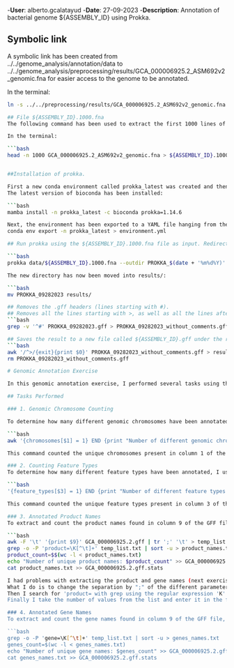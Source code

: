 -**User**: alberto.gcalatayud
-**Date**: 27-09-2023
-**Description**: Annotation of bacterial genome ${ASSEMBLY_ID} using Prokka.

## Symbolic link
A symbolic link has been created from ../../genome_analysis/annotation/data to ../../genome_analysis/preprocessing/results/GCA_000006925.2_ASM692v2_genomic.fna for easier access to the genome to be annotated.

In the terminal:

```bash
ln -s ../../preprocessing/results/GCA_000006925.2_ASM692v2_genomic.fna GCA_000006925.2_ASM692v2_genomic.fna

## File ${ASSEMBLY_ID}.1000.fna
The following command has been used to extract the first 1000 lines of the file GCA_000006925.2_ASM692v2_genomic.fna GCA_000006925.2_ASM692v2_genomic.fna and move them to a new file named ${ASSEMBLY_ID}.1000.fna in the data directory.

In the terminal:

```bash
head -n 1000 GCA_000006925.2_ASM692v2_genomic.fna > ${ASSEMBLY_ID}.1000.fna


##Installation of prokka. 

First a new conda environment called prokka_latest was created and then the latest version of conda-forge or bioconda was searched for.
The latest version of bioconda has been installed:

```bash
mamba install -n prokka_latest -c bioconda prokka=1.14.6

Next, the environment has been exported to a YAML file hanging from the annotation directory:
conda env export -n prokka_latest > environment.yml

## Run prokka using the ${ASSEMBLY_ID}.1000.fna file as input. Redirect prokka's stdout to a file called prokka.out and its stderr to a file called prokka.err, both within the logs directory. This will create a PROKKA_DDMMYYYYY directory.

```bash
prokka data/${ASSEMBLY_ID}.1000.fna --outdir PROKKA_$(date + '%m%d%Y)' --force > logs/prokka.out 2> logs/prokka.err

The new directory has now been moved into results/:

```bash
mv PROKKA_09282023 results/

## Removes the .gff headers (lines starting with #).
## Removes all the lines starting with >, as well as all the lines after them up to the end of the file (i.e. it removes the FASTA part)
```bash
grep -v '^#' PROKKA_09282023.gff > PROKKA_09282023_without_comments.gff

## Saves the result to a new file called ${ASSEMBLY_ID}.gff under the results directory.
```bash
awk '/^>/{exit}{print $0}' PROKKA_09282023_without_comments.gff > results/PROKKA_09282023.gff
rm PROKKA_09282023_without_comments.gff 

# Genomic Annotation Exercise

In this genomic annotation exercise, I performed several tasks using the provided GFF file (${ASSEMBLY_ID}.gff).

## Tasks Performed

### 1. Genomic Chromosome Counting

To determine how many different genomic chromosomes have been annotated, I used the following command:

```bash
awk '{chromosomes[$1] = 1} END {print "Number of different genomic chromosomes annotated: " length(chromosomes)}' ${ASSEMBLY_ID}.gff >> ${ASSEMBLY_ID}.gff.stats

This command counted the unique chromosomes present in column 1 of the GFF file.

### 2. Counting Feature Types
To determine how many different feature types have been annotated, I used the following command:

```bash
'{feature_types[$3] = 1} END {print "Number of different feature types annotated: " length(feature_types)}' awk '{feature_types[$3] = 1} END {print "Number of different feature types annotated: " length(feature_types)}' GCA_000006925.2.gff >> GCA_000006925.2.gff.stats

This command counted the unique feature types present in column 3 of the GFF file.

### 3. Annotated Product Names
To extract and count the product names found in column 9 of the GFF file, I performed the following steps:

```bash
awk -F '\t' '{print $9}' GCA_000006925.2.gff | tr ';' '\t' > temp_list.txt
grep -o -P 'product=\K[^\t]+' temp_list.txt | sort -u > product_names.txt
product_count=$$(wc -l < product_names.txt)
echo "Number of unique product names: $product_count" >> GCA_000006925.2.gff.stats
cat product_names.txt >> GCA_000006925.2.gff.stats

I had problems with extracting the product and gene names (next exercise) with a single command, so I generated temporary files to store them and then send them to the final archive.
What I do is to change the separation by ";" of the different parameters in column 9 and put it in a temporary file. 
Then I search for 'product= with grep using the regular expression 'K' to reset the match on each line and I keep the value of each one and put it in the temporary file product_names.txt.
Finally I take the number of values from the list and enter it in the final file GCA_000006925.2.gff.stats and then put the list with the names.

### 4. Annotated Gene Names
To extract and count the gene names found in column 9 of the GFF file, I performed the same steps as above but for the genes:

```bash
grep -o -P 'gene=\K[^\t]+' temp_list.txt | sort -u > genes_names.txt
genes_count=$(wc -l < genes_names.txt)
echo "Number of unique gene names: $genes_count" >> GCA_000006925.2.gff.stats
cat genes_names.txt >> GCA_000006925.2.gff.stats

